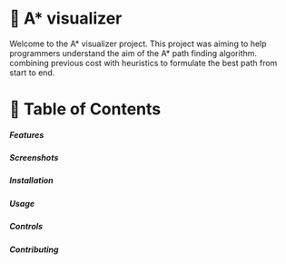 # 📌 A* visualizer

Welcome to the A* visualizer project. This project was aiming to help programmers understand the aim of the A* path finding algorithm. combining previous cost with heuristics to formulate the best path from start to end.

# 📖 Table of Contents
#####  Features
#####  Screenshots
#####  Installation
#####  Usage
#####  Controls
#####  Contributing

